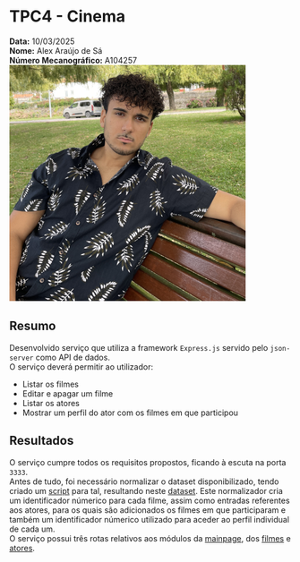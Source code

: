 # TPC4 - Cinema

**Data:** 10/03/2025  
**Nome:** Alex Araújo de Sá  
**Número Mecanográfico:** A104257  
![](./../Imagens/Avatar.png)

## Resumo

Desenvolvido serviço que utiliza a framework `Express.js` servido pelo `json-server` como API de dados.  
O serviço deverá permitir ao utilizador:  
- Listar os filmes
- Editar e apagar um filme
- Listar os atores
- Mostrar um perfil do ator com os filmes em que participou

## Resultados

O serviço cumpre todos os requisitos propostos, ficando à escuta na porta `3333`.  
Antes de tudo, foi necessário normalizar o dataset disponibilizado, tendo criado um [script](./scripts/normalizer.py) para tal, resultando
neste [dataset](./database/cinema.json).
Este normalizador cria um identificador númerico para cada filme, assim como entradas referentes aos atores, para os quais 
são adicionados os filmes em que participaram e também um identificador númerico utilizado para aceder ao perfil individual de cada um.  
O serviço possui três rotas relativos aos módulos da [mainpage](./routes/index.js), dos [filmes](./routes/filmes.js) e [atores](./routes/atores.js).